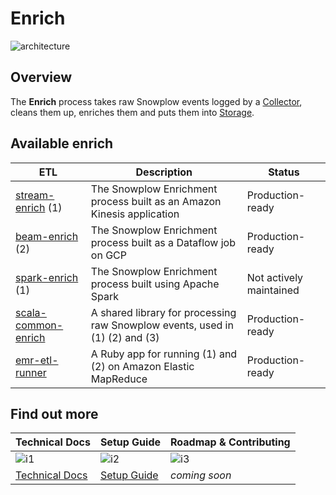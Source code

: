 # Enrich

![architecture][architecture-image]

## Overview

The **Enrich** process takes raw Snowplow events logged by a [Collector][collectors], cleans them up, enriches them and puts them into [Storage][storage].

## Available enrich

| ETL                       | Description                                                                  | Status                  |
|---------------------------|------------------------------------------------------------------------------|-------------------------|
| [stream-enrich][e3] (1)   | The Snowplow Enrichment process built as an Amazon Kinesis application       | Production-ready        |
| [beam-enrich][e6] (2)     | The Snowplow Enrichment process built as a Dataflow job on GCP               | Production-ready        |
| [spark-enrich][e1] (1)    | The Snowplow Enrichment process built using Apache Spark                     | Not actively maintained |
| [scala-common-enrich][e4] | A shared library for processing raw Snowplow events, used in (1) (2) and (3) | Production-ready        |
| [emr-etl-runner][e5]      | A Ruby app for running (1) and (2) on Amazon Elastic MapReduce               | Production-ready        |


## Find out more

| Technical Docs              | Setup Guide           | Roadmap & Contributing               |         
|-----------------------------|-----------------------|--------------------------------------|
| ![i1][techdocs-image]      | ![i2][setup-image]   | ![i3][roadmap-image]                |
| [Technical Docs][techdocs] | [Setup Guide][setup] | _coming soon_                        |

[architecture-image]: https://d3i6fms1cm1j0i.cloudfront.net/github-wiki/images/snowplow-architecture-3-enrichment.png
[collectors]: https://github.com/snowplow/snowplow/tree/master/2-collectors
[storage]: https://github.com/snowplow/snowplow/tree/master/4-storage
[e1]: https://github.com/snowplow/spark-enrich
[e3]: ./stream-enrich/
[e4]: ./scala-common-enrich/
[e5]: ./emr-etl-runner/
[e6]: https://github.com/snowplow/beam-enrich
[setup]: https://github.com/snowplow/snowplow/wiki/setting-up-EmrEtlRunner
[techdocs]: https://github.com/snowplow/snowplow/wiki/Enrichment
[techdocs-image]: https://d3i6fms1cm1j0i.cloudfront.net/github/images/techdocs.png
[setup-image]: https://d3i6fms1cm1j0i.cloudfront.net/github/images/setup.png
[roadmap-image]: https://d3i6fms1cm1j0i.cloudfront.net/github/images/roadmap.png
